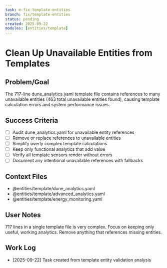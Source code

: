 ```yaml
---
task: m-fix-template-entities
branch: fix/template-entities
status: pending
created: 2025-09-22
modules: [entities/template]
---
```


# Clean Up Unavailable Entities from Templates

## Problem/Goal
The 717-line dune_analytics.yaml template file contains references to many unavailable entities (463 total unavailable entities found), causing template calculation errors and system performance issues.

## Success Criteria
- [ ] Audit dune_analytics.yaml for unavailable entity references
- [ ] Remove or replace references to unavailable entities
- [ ] Simplify overly complex template calculations
- [ ] Keep only functional analytics that add value
- [ ] Verify all template sensors render without errors
- [ ] Document any intentional unavailable references with fallbacks

## Context Files
- @entities/template/dune_analytics.yaml
- @entities/template/advanced_analytics.yaml
- @entities/template/energy_monitoring.yaml

## User Notes
717 lines in a single template file is very complex. Focus on keeping only useful, working analytics. Remove anything that references missing entities.

## Work Log
- [2025-09-22] Task created from template entity validation analysis